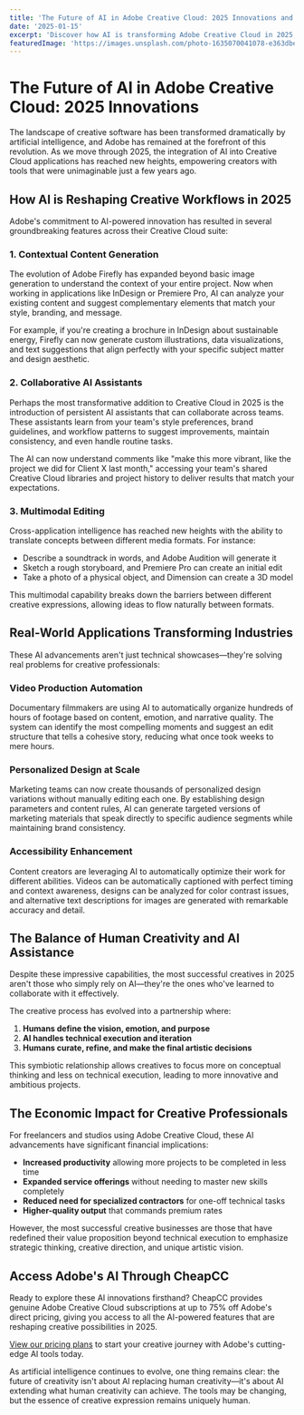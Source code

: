 ```yaml
---
title: 'The Future of AI in Adobe Creative Cloud: 2025 Innovations and Beyond'
date: '2025-01-15'
excerpt: 'Discover how AI is transforming Adobe Creative Cloud in 2025, with advanced automation, creative assistance, and revolutionary workflows that empower creators to produce better content faster.'
featuredImage: 'https://images.unsplash.com/photo-1635070041078-e363dbe005cb?ixlib=rb-4.0.3&auto=format&fit=crop&w=1200&h=630&q=80'
---
```


# The Future of AI in Adobe Creative Cloud: 2025 Innovations

The landscape of creative software has been transformed dramatically by artificial intelligence, and Adobe has remained at the forefront of this revolution. As we move through 2025, the integration of AI into Creative Cloud applications has reached new heights, empowering creators with tools that were unimaginable just a few years ago.

## How AI is Reshaping Creative Workflows in 2025

Adobe's commitment to AI-powered innovation has resulted in several groundbreaking features across their Creative Cloud suite:

### 1. Contextual Content Generation

The evolution of Adobe Firefly has expanded beyond basic image generation to understand the context of your entire project. Now when working in applications like InDesign or Premiere Pro, AI can analyze your existing content and suggest complementary elements that match your style, branding, and message.

For example, if you're creating a brochure in InDesign about sustainable energy, Firefly can now generate custom illustrations, data visualizations, and text suggestions that align perfectly with your specific subject matter and design aesthetic.

### 2. Collaborative AI Assistants

Perhaps the most transformative addition to Creative Cloud in 2025 is the introduction of persistent AI assistants that can collaborate across teams. These assistants learn from your team's style preferences, brand guidelines, and workflow patterns to suggest improvements, maintain consistency, and even handle routine tasks.

The AI can now understand comments like "make this more vibrant, like the project we did for Client X last month," accessing your team's shared Creative Cloud libraries and project history to deliver results that match your expectations.

### 3. Multimodal Editing

Cross-application intelligence has reached new heights with the ability to translate concepts between different media formats. For instance:

- Describe a soundtrack in words, and Adobe Audition will generate it
- Sketch a rough storyboard, and Premiere Pro can create an initial edit
- Take a photo of a physical object, and Dimension can create a 3D model

This multimodal capability breaks down the barriers between different creative expressions, allowing ideas to flow naturally between formats.

## Real-World Applications Transforming Industries

These AI advancements aren't just technical showcases—they're solving real problems for creative professionals:

### Video Production Automation

Documentary filmmakers are using AI to automatically organize hundreds of hours of footage based on content, emotion, and narrative quality. The system can identify the most compelling moments and suggest an edit structure that tells a cohesive story, reducing what once took weeks to mere hours.

### Personalized Design at Scale

Marketing teams can now create thousands of personalized design variations without manually editing each one. By establishing design parameters and content rules, AI can generate targeted versions of marketing materials that speak directly to specific audience segments while maintaining brand consistency.

### Accessibility Enhancement

Content creators are leveraging AI to automatically optimize their work for different abilities. Videos can be automatically captioned with perfect timing and context awareness, designs can be analyzed for color contrast issues, and alternative text descriptions for images are generated with remarkable accuracy and detail.

## The Balance of Human Creativity and AI Assistance

Despite these impressive capabilities, the most successful creatives in 2025 aren't those who simply rely on AI—they're the ones who've learned to collaborate with it effectively.

The creative process has evolved into a partnership where:

1. **Humans define the vision, emotion, and purpose**
2. **AI handles technical execution and iteration**
3. **Humans curate, refine, and make the final artistic decisions**

This symbiotic relationship allows creatives to focus more on conceptual thinking and less on technical execution, leading to more innovative and ambitious projects.

## The Economic Impact for Creative Professionals

For freelancers and studios using Adobe Creative Cloud, these AI advancements have significant financial implications:

- **Increased productivity** allowing more projects to be completed in less time
- **Expanded service offerings** without needing to master new skills completely
- **Reduced need for specialized contractors** for one-off technical tasks
- **Higher-quality output** that commands premium rates

However, the most successful creative businesses are those that have redefined their value proposition beyond technical execution to emphasize strategic thinking, creative direction, and unique artistic vision.

## Access Adobe's AI Through CheapCC

Ready to explore these AI innovations firsthand? CheapCC provides genuine Adobe Creative Cloud subscriptions at up to 75% off Adobe's direct pricing, giving you access to all the AI-powered features that are reshaping creative possibilities in 2025.

[View our pricing plans](/pricing) to start your creative journey with Adobe's cutting-edge AI tools today.

As artificial intelligence continues to evolve, one thing remains clear: the future of creativity isn't about AI replacing human creativity—it's about AI extending what human creativity can achieve. The tools may be changing, but the essence of creative expression remains uniquely human.
